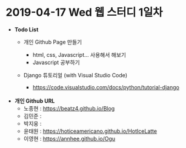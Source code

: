 # 2019-04-17 Wed 웹 스터디 1일차 

  - <b>Todo List</b>
    - 개인 Github Page 만들기
      - html, css, Javascript... 사용해서 해보기
      - Javascript 공부하기
  
    - Django 튜토리얼 (with Visual Studio Code)
      - https://code.visualstudio.com/docs/python/tutorial-django
      <br>
  - <b>개인 Github URL </b>
    - 노종현 : https://beatz4.github.io/Blog
    - 김민준 :
    - 박지웅 :
    - 윤태원 : https://hoticeamericano.github.io/HotIceLatte
    - 이영현 : https://annhee.github.io/Ogu
